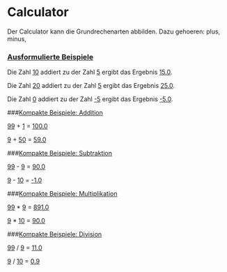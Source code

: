 # Calculator

Der Calculator kann die Grundrechenarten abbilden. Dazu gehoeren: plus, minus, 

### [Ausformulierte Beispiele](-)
Die Zahl [10](- "#firstvalue") addiert zu der Zahl [5](- "#secondvalue") ergibt das Ergebnis [15.0](- "?=add(#firstvalue, #secondvalue)").

Die Zahl [20](- "#firstvalue") addiert zu der Zahl [5](- "#secondvalue") ergibt das Ergebnis [25.0](- "?=add(#firstvalue, #secondvalue)").

Die Zahl [0](- "#firstvalue") addiert zu der Zahl [-5](- "#secondvalue") ergibt das Ergebnis [-5.0](- "?=add(#firstvalue, #secondvalue)").

###[Kompakte Beispiele: Addition](-)

[99](- "#firstvalue") + [1](- "#secondvalue") = [100.0](- "?=add(#firstvalue, #secondvalue)")

[9](- "#firstvalue") + [50](- "#secondvalue") = [59.0](- "?=add(#firstvalue, #secondvalue)")


###[Kompakte Beispiele: Subtraktion](-)

[99](- "#firstvalue") - [9](- "#secondvalue") = [90.0](- "?=subtract(#firstvalue, #secondvalue)")

[9](- "#firstvalue") - [10](- "#secondvalue") = [-1.0](- "?=subtract(#firstvalue, #secondvalue)")



###[Kompakte Beispiele: Multiplikation](-)

[99](- "#firstvalue") * [9](- "#secondvalue") = [891.0](- "?=multiply(#firstvalue, #secondvalue)")

[9](- "#firstvalue") * [10](- "#secondvalue") = [90.0](- "?=multiply(#firstvalue, #secondvalue)")



###[Kompakte Beispiele: Division](-)

[99](- "#firstvalue") / [9](- "#secondvalue") = [11.0](- "?=divide(#firstvalue, #secondvalue)")

[9](- "#firstvalue") / [10](- "#secondvalue") = [0.9](- "?=divide(#firstvalue, #secondvalue)")